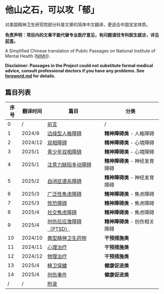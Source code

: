 # 他山之石，可以攻「郁」

对美国精神卫生研究院部分科普文章的简体中文翻译，更适合中国宝宝体质。

**免责声明：项目内的文章不能代替专业医疗意见，有问题请找专科医生就诊，详见[前言](/foreword.md#阅读前须知)。**

A Simplified Chinese translation of Public Passages on National Institute of Mental Health ([NIMH](https://www.nimh.nih.gov)).

**Disclaimer: Passages in the Project could not substitute formal medical advice, consult professional doctors if you have any problems. See [foreword.md](/foreword.md#阅读前须知) for details.**

## 篇目列表

| 序号 | 翻译时间 | 篇目 | 分类 |
|------|--------|-------------|-----------|
| 0 | / | [前言](/foreword.md) |/|
| 1 | 2024/9 | [边缘型人格障碍](/articles/BPD.md) | **精神障碍类** - 人格障碍 |
| 2 | 2024/12 | [双相障碍](/articles/BD.md) | **精神障碍类** - 心境障碍 |
| 3 | 2025/1 | [青少年双相障碍](/articles/BD-Teens.md) | **精神障碍类** - 心境障碍 |
| 4 | 2025/1 | [注意力缺陷多动障碍](/articles/ADHD.md) | **精神障碍类** - 神经发育障碍 |
| 5 | 2025/2 | [自闭症谱系障碍](/articles/ASD.md) | **精神障碍类** - 神经发育障碍 |
| 6 | 2025/3 | [广泛性焦虑障碍](/articles/GAD.md) | **精神障碍类** - 焦虑障碍 |
| 7 | 2025/3 | [惊恐障碍](/articles/PanicDisorder.md) | **精神障碍类** - 焦虑障碍 |
| 8 | 2025/4 | [社交焦虑障碍](/articles/SAD.md) | **精神障碍类** - 焦虑障碍 |
| 9 | 2025/4 | [创伤后应激障碍（PTSD）](/articles/PTSD.md) | **精神障碍类** - 创伤相关障碍 |
| 10 | 2024/10 | [典型精神卫生药物](/articles/Medications.md) | **干预措施类** |
| 11 | 2024/11 | [心理治疗](/articles/Psychotherapies.md) | **干预措施类** |
| 12 | 2024/12 | [物理治疗](/articles/BST.md) | **干预措施类** |
| 13 | 2025/4 | [精卫保健](/articles/SelfCare.md) | **健康促进类** |
| 14 | 2025/4 | [创伤事件](/articles/TraumaticEvents.md) | **健康促进类** |
| / | / | [附录](/appendix.md) | |
